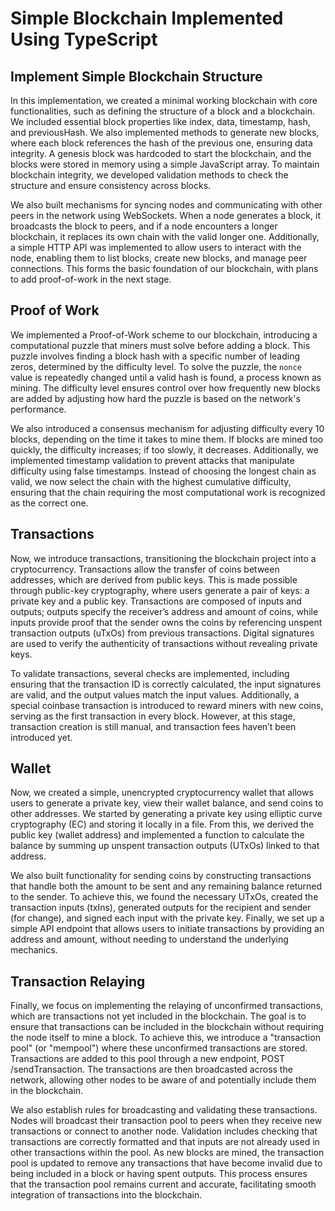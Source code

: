 # Simple Blockchain Implemented Using TypeScript

## Implement Simple Blockchain Structure
In this implementation, we created a minimal working blockchain with core functionalities, such as defining the structure of a block and a blockchain. We included essential block properties like index, data, timestamp, hash, and previousHash. We also implemented methods to generate new blocks, where each block references the hash of the previous one, ensuring data integrity. A genesis block was hardcoded to start the blockchain, and the blocks were stored in memory using a simple JavaScript array. To maintain blockchain integrity, we developed validation methods to check the structure and ensure consistency across blocks.

We also built mechanisms for syncing nodes and communicating with other peers in the network using WebSockets. When a node generates a block, it broadcasts the block to peers, and if a node encounters a longer blockchain, it replaces its own chain with the valid longer one. Additionally, a simple HTTP API was implemented to allow users to interact with the node, enabling them to list blocks, create new blocks, and manage peer connections. This forms the basic foundation of our blockchain, with plans to add proof-of-work in the next stage.

## Proof of Work
We implemented a Proof-of-Work scheme to our blockchain, introducing a computational puzzle that miners must solve before adding a block. This puzzle involves finding a block hash with a specific number of leading zeros, determined by the difficulty level. To solve the puzzle, the `nonce` value is repeatedly changed until a valid hash is found, a process known as mining. The difficulty level ensures control over how frequently new blocks are added by adjusting how hard the puzzle is based on the network's performance.

We also introduced a consensus mechanism for adjusting difficulty every 10 blocks, depending on the time it takes to mine them. If blocks are mined too quickly, the difficulty increases; if too slowly, it decreases. Additionally, we implemented timestamp validation to prevent attacks that manipulate difficulty using false timestamps. Instead of choosing the longest chain as valid, we now select the chain with the highest cumulative difficulty, ensuring that the chain requiring the most computational work is recognized as the correct one.

## Transactions
Now, we introduce transactions, transitioning the blockchain project into a cryptocurrency. Transactions allow the transfer of coins between addresses, which are derived from public keys. This is made possible through public-key cryptography, where users generate a pair of keys: a private key and a public key. Transactions are composed of inputs and outputs; outputs specify the receiver’s address and amount of coins, while inputs provide proof that the sender owns the coins by referencing unspent transaction outputs (uTxOs) from previous transactions. Digital signatures are used to verify the authenticity of transactions without revealing private keys.

To validate transactions, several checks are implemented, including ensuring that the transaction ID is correctly calculated, the input signatures are valid, and the output values match the input values. Additionally, a special coinbase transaction is introduced to reward miners with new coins, serving as the first transaction in every block. However, at this stage, transaction creation is still manual, and transaction fees haven’t been introduced yet. 

## Wallet
Now, we created a simple, unencrypted cryptocurrency wallet that allows users to generate a private key, view their wallet balance, and send coins to other addresses. We started by generating a private key using elliptic curve cryptography (EC) and storing it locally in a file. From this, we derived the public key (wallet address) and implemented a function to calculate the balance by summing up unspent transaction outputs (UTxOs) linked to that address.

We also built functionality for sending coins by constructing transactions that handle both the amount to be sent and any remaining balance returned to the sender. To achieve this, we found the necessary UTxOs, created the transaction inputs (txIns), generated outputs for the recipient and sender (for change), and signed each input with the private key. Finally, we set up a simple API endpoint that allows users to initiate transactions by providing an address and amount, without needing to understand the underlying mechanics.

## Transaction Relaying
Finally, we focus on implementing the relaying of unconfirmed transactions, which are transactions not yet included in the blockchain. The goal is to ensure that transactions can be included in the blockchain without requiring the node itself to mine a block. To achieve this, we introduce a "transaction pool" (or "mempool") where these unconfirmed transactions are stored. Transactions are added to this pool through a new endpoint, POST /sendTransaction. The transactions are then broadcasted across the network, allowing other nodes to be aware of and potentially include them in the blockchain.

We also establish rules for broadcasting and validating these transactions. Nodes will broadcast their transaction pool to peers when they receive new transactions or connect to another node. Validation includes checking that transactions are correctly formatted and that inputs are not already used in other transactions within the pool. As new blocks are mined, the transaction pool is updated to remove any transactions that have become invalid due to being included in a block or having spent outputs. This process ensures that the transaction pool remains current and accurate, facilitating smooth integration of transactions into the blockchain.
